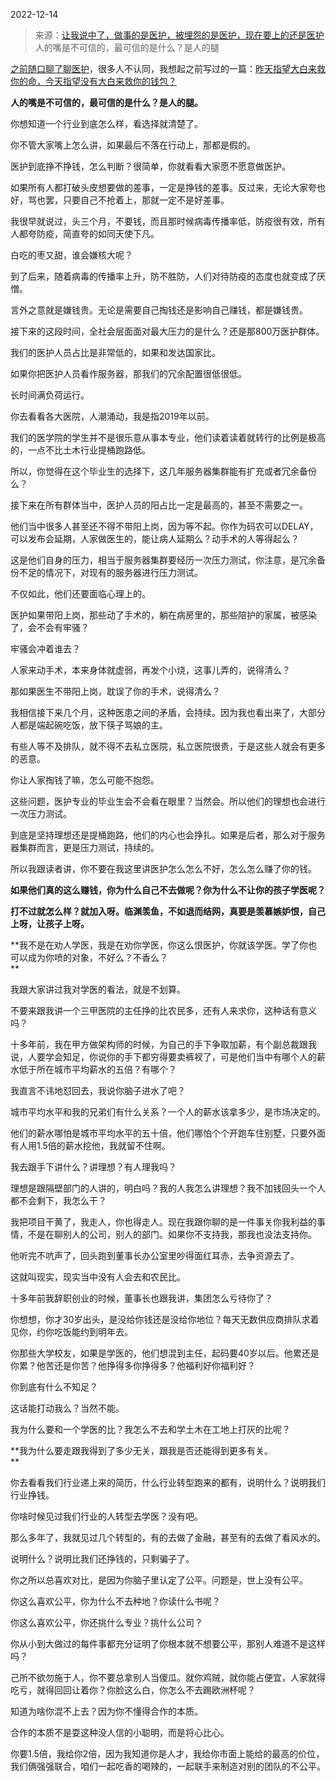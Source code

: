 2022-12-14

> 来源：[让我说中了，做事的是医护，被埋怨的是医护，现在要上的还是医护](http://mp.weixin.qq.com/s?__biz=MzU3NDc5Nzc0NQ==&mid=2247521442&idx=2&sn=dc009afbfbbacf5dbdb00d6af233196c&chksm=fd2e367cca59bf6ab6eea32affbe0f7a98dafea15935ce76970010bf32a3c742e546158ab3fe&scene=27#wechat_redirect)
> 人的嘴是不可信的，最可信的是什么？是人的腿

[之前随口聊了聊医护](http://mp.weixin.qq.com/s?__biz=MzU3NDc5Nzc0NQ==&mid=2247521416&idx=1&sn=e46f16b871b81bd6d2c2529ea56175c6&chksm=fd2e3656ca59bf4082cf0eba247dc6e171e02e9892d393fe50d2965bcb5b39e620375dae3b28&scene=21#wechat_redirect)，很多人不认同，我想起之前写过的一篇：[昨天指望大白来救你的命，今天指望没有大白来救你的钱包？](http://mp.weixin.qq.com/s?__biz=MzU0MjYwNDU2Mw==&mid=2247509040&idx=1&sn=6a9691f95e5532fc6819dcbac43728e3&chksm=fb1ac84ccc6d415a08aaf7fe460821520d35269b2cd66c2eb358056461fefdde9a0af8b60f7d&scene=21#wechat_redirect)

 **人的嘴是不可信的，最可信的是什么？是人的腿。**

你想知道一个行业到底怎么样，看选择就清楚了。  

你不管大家嘴上怎么讲，如果最后不落在行动上，那都是假的。  

医护到底挣不挣钱，怎么判断？很简单，你就看看大家愿不愿意做医护。  

如果所有人都打破头皮想要做的差事，一定是挣钱的差事。反过来，无论大家夸也好，骂也罢，只要自己不抢着上，那就一定不是好差事。  

我很早就说过，头三个月，不要钱，而且那时候病毒传播率低，防疫很有效，所有人都夸防疫，简直夸的如同天使下凡。  

白吃的枣又甜，谁会嫌核大呢？  

到了后来，随着病毒的传播率上升，防不胜防，人们对待防疫的态度也就变成了厌憎。  

言外之意就是嫌钱贵。无论是需要自己掏钱还是影响自己赚钱，都是嫌钱贵。  

接下来的这段时间，全社会层面面对最大压力的是什么？还是那800万医护群体。  

我们的医护人员占比是非常低的，如果和发达国家比。

如果你把医护人员看作服务器，那我们的冗余配置很低很低。  

长时间满负荷运行。  

你去看看各大医院，人潮涌动，我是指2019年以前。  

我们的医学院的学生并不是很乐意从事本专业，他们读着读着就转行的比例是极高的，一点不比土木行业提桶跑路低。  

所以，你觉得在这个毕业生的选择下，这几年服务器集群能有扩充或者冗余备份么？

接下来在所有群体当中，医护人员的阳占比一定是最高的，甚至不需要之一。  

他们当中很多人甚至还不得不带阳上岗，因为等不起。你作为码农可以DELAY，可以发布会延期，人家做医生的，能让病人延期么？动手术的人等得起么？  

这是他们自身的压力，相当于服务器集群要经历一次压力测试，你注意，是冗余备份不足的情况下，对现有的服务器进行压力测试。  

不仅如此，他们还要面临心理上的。  

医护如果带阳上岗，那些动了手术的，躺在病房里的，那些陪护的家属，被感染了，会不会有牢骚？  

牢骚会冲着谁去？  

人家来动手术，本来身体就虚弱，再发个小烧，这事儿弄的，说得清么？  

那如果医生不带阳上岗，耽误了你的手术，说得清么？

我相信接下来几个月，这种医患之间的矛盾，会持续。因为我也看出来了，大部分人都是端起碗吃饭，放下筷子骂娘的主。

有些人等不及排队，就不得不去私立医院，私立医院很贵，于是这些人就会有更多的恶意。  

你让人家掏钱了嘛，怎么可能不抱怨。  

这些问题，医护专业的毕业生会不会看在眼里？当然会。所以他们的理想也会进行一次压力测试。

到底是坚持理想还是提桶跑路，他们的内心也会挣扎。如果是后者，那么对于服务器集群而言，更是压力测试，持续的。

所以我跟读者讲，你不要在我这里讲医护怎么怎么不好，怎么怎么赚了你的钱。  

 **如果他们真的这么赚钱，你为什么自己不去做呢？你为什么不让你的孩子学医呢？**

 **打不过就怎么样？就加入呀。临渊羡鱼，不如退而结网，真要是羡慕嫉妒恨，自己上呀，让孩子上呀。**

 **我不是在劝人学医，我是在劝你学医，你这么恨医护，你就该学医。学了你也可以成为你喷的对象，不好么？不香么？  
**

我跟大家讲过我对学医的看法，就是不划算。  

不要来跟我讲一个三甲医院的主任挣的比农民多，还有人来求你，这种话有意义吗？  

十多年前，我在甲方做架构师的时候，为自己的手下争取加薪，有个副总裁跟我说，人要学会知足，你说你的手下都穷得要卖裤衩了，可是他们当中有哪个人的薪水低于所在城市平均薪水的五倍？有哪个？

我直言不讳地怼回去，我说你脑子进水了吧？  

城市平均水平和我的兄弟们有什么关系？一个人的薪水该拿多少，是市场决定的。  

他们的薪水哪怕是城市平均水平的五十倍，他们哪怕个个开跑车住别墅，只要外面有人用1.5倍的薪水挖他，我就留不住啊。

我去跟手下讲什么？讲理想？有人理我吗？

理想是跟隔壁部门的人讲的，明白吗？我的人我怎么讲理想？我不加钱回头一个人都不会剩下，我怎么干？  

我把项目干黄了，我走人，你也得走人。现在我跟你聊的是一件事关你我利益的事情，不是在聊别人的公司，别人的部门。如果你不支持我，那我也没法支持你。  

他听完不吭声了，回头跑到董事长办公室里吵得面红耳赤，去争资源去了。

这就叫现实，现实当中没有人会去和农民比。  

十多年前我辞职创业的时候，董事长也跟我讲，集团怎么亏待你了？  

你想想，你才30岁出头，是没给你钱还是没给你地位？每天无数供应商排队求着见你，约你吃饭能约到明年去。  

你那些大学校友，如果是学医的，他们想混到主任，起码要40岁以后。他累还是你累？他苦还是你苦？他挣得多你挣得多？他福利好你福利好？  

你到底有什么不知足？

这话能打动我么？当然不能。  

我为什么要和一个学医的比？我怎么不去和学土木在工地上打灰的比呢？

 **我为什么要走跟我得到了多少无关，跟我是否还能得到更多有关。  
**

你去看看我们行业递上来的简历，什么行业转型跑来的都有，说明什么？说明我们行业挣钱。  

你啥时候见过我们行业的人转型去学医？没有吧。  

那么多年了，我就见过几个转型的，有的去做了金融，甚至有的去做了看风水的。

说明什么？说明比我们还挣钱的，只剩骗子了。

你之所以总喜欢对比，是因为你脑子里认定了公平。问题是，世上没有公平。

你这么喜欢公平，你为什么不去种地？你读什么书呢？  

你这么喜欢公平，你还挑什么专业？挑什么公司？  

你从小到大做过的每件事都充分证明了你根本就不想要公平，那别人难道不是这样吗？  

己所不欲勿施于人，你不要总拿别人当傻瓜。就你鸡贼，就你能占便宜，人家就得吃亏，就得回回让着你？你脸这么白，你怎么不去踢欧洲杯呢？  

知道为啥你混不上去？因为你不懂得合作的本质。  

合作的本质不是耍这种没人信的小聪明，而是将心比心。  

你要1.5倍，我给你2倍，因为我知道你是人才，我给你市面上能给的最高的价位，我们俩强强联合，咱们一起吃香的喝辣的，一起联手来制造对别的团队的不公平。

